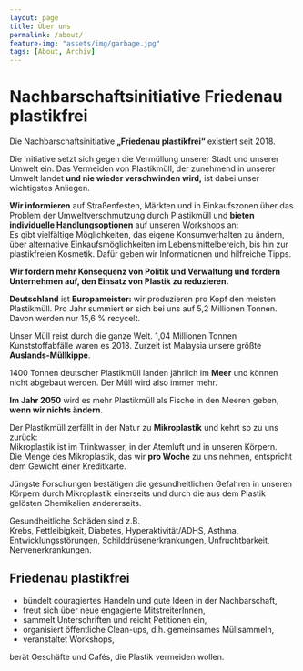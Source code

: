```yaml
---
layout: page
title: Über uns
permalink: /about/
feature-img: "assets/img/garbage.jpg"
tags: [About, Archiv]
---
```


# Nachbarschaftsinitiative Friedenau plastikfrei

Die Nachbarschaftsinitiative **„Friedenau plastikfrei“** existiert seit 2018.

Die Initiative setzt sich gegen die Vermüllung unserer Stadt und unserer Umwelt ein.
Das Vermeiden von Plastikmüll, der zunehmend in unserer Umwelt landet
**und nie wieder verschwinden wird,** ist dabei unser wichtigstes Anliegen.

**Wir informieren** auf Straßenfesten, Märkten und in Einkaufszonen über das Problem
der Umweltverschmutzung durch Plastikmüll und
**bieten individuelle Handlungsoptionen** auf unseren Workshops an:  
Es gibt vielfältige Möglichkeiten, das eigene Konsumverhalten zu ändern,
über alternative Einkaufsmöglichkeiten im Lebensmittelbereich,
bis hin zur plastikfreien Kosmetik. Dafür geben wir Informationen und hilfreiche Tipps.

**Wir fordern mehr Konsequenz von Politik und Verwaltung und fordern Unternehmen auf,
den Einsatz von Plastik zu reduzieren.**

**Deutschland** ist **Europameister:** wir produzieren pro Kopf den meisten Plastikmüll.
Pro Jahr summiert er sich bei uns auf 5,2 Millionen Tonnen. Davon werden nur 15,6 % recycelt.

Unser Müll reist durch die ganze Welt. 1,04 Millionen Tonnen Kunststoffabfälle waren es 2018.
Zurzeit ist Malaysia unsere größte **Auslands-Müllkippe**.

1400 Tonnen deutscher Plastikmüll landen jährlich im **Meer** und können nicht abgebaut werden.
Der Müll wird also immer mehr.

**Im Jahr 2050** wird es mehr Plastikmüll als Fische in den Meeren geben, **wenn wir nichts ändern**.

Der Plastikmüll zerfällt in der Natur zu **Mikroplastik** und kehrt so zu uns zurück:  
Mikroplastik ist im Trinkwasser, in der Atemluft und in unseren Körpern.  
Die Menge des Mikroplastik, das wir **pro Woche** zu uns nehmen,
entspricht dem Gewicht einer Kreditkarte.

Jüngste Forschungen bestätigen die gesundheitlichen Gefahren in unseren Körpern durch
Mikroplastik einerseits und durch die aus dem Plastik gelösten Chemikalien andererseits.

Gesundheitliche Schäden sind z.B.  
Krebs, Fettleibigkeit, Diabetes, Hyperaktivität/ADHS, Asthma,
Entwicklungsstörungen, Schilddrüsenerkrankungen, Unfruchtbarkeit, Nervenerkrankungen.

## Friedenau plastikfrei
- bündelt couragiertes Handeln und gute Ideen in der Nachbarschaft,
- freut sich über neue engagierte MitstreiterInnen,
- sammelt Unterschriften und reicht Petitionen ein,
- organisiert öffentliche Clean-ups, d.h. gemeinsames Müllsammeln,
- veranstaltet Workshops,

berät Geschäfte und Cafés, die Plastik vermeiden wollen.
